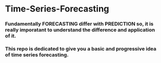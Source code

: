 # Time-Series-Forecasting
### Fundamentally FORECASTING differ with PREDICTION so, it is really imporatant to understand the difference and application of it.
### This repo is dedicated to give you a basic and progressive idea of time series forecasting.
